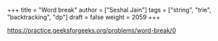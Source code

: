 +++
title = "Word break"
author = ["Seshal Jain"]
tags = ["string", "trie", "backtracking", "dp"]
draft = false
weight = 2059
+++

<https://practice.geeksforgeeks.org/problems/word-break/0>
